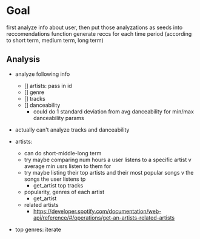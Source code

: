  # Goal
 first analyze info about user, then put those analyzations as seeds into reccomendations function
 generate reccs for each time period (according to short term, medium term, long term)

## Analysis
- analyze following info
    - [] artists: pass in id
    - [] genre
    - [] tracks
    - [] danceability
        * could do 1 standard deviation from avg danceability for min/max danceability params

- actually can't analyze tracks and danceability
- artists: 
    - can do short-middle-long term
    - try maybe comparing num hours a user listens to a specific artist v average min usrs listen to them for
    - try maybe listing their top artists and their most popular songs v the songs the user listens tp
         - get_artist top tracks
    - popularity, genres of each artist
        - get_artist
    - related artists
        - https://developer.spotify.com/documentation/web-api/reference/#/operations/get-an-artists-related-artists
- top genres: iterate 
   

